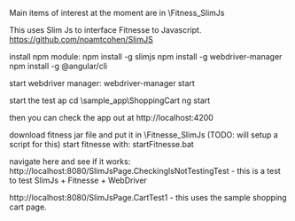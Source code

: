 

Main items of interest at the moment are in <repo root>\Fitness_SlimJs

This uses Slim Js to interface Fitnesse to Javascript.
https://github.com/noamtcohen/SlimJS

install npm module:
    npm install -g slimjs
    npm install -g webdriver-manager
    npm install -g @angular/cli

start webdriver manager:
    webdriver-manager start

start the test ap
cd <repo root>\sample_app\ShoppingCart
ng start

then you can check the app out at http://localhost:4200

download fitness jar file and put it in <repo root>\Fitnesse_SlimJs (TODO:  will setup a script for this)
start fitnesse with:
    startFitnesse.bat

navigate here and see if it works:
http://localhost:8080/SlimJsPage.CheckingIsNotTestingTest
    - this is a test to test SlimJs + Fitnesse + WebDriver

 http://localhost:8080/SlimJsPage.CartTest1
    - this uses the sample shopping cart page.

